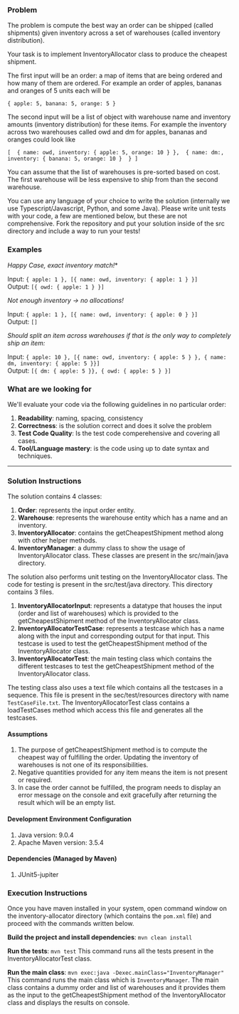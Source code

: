 

### Problem

The problem is compute the best way an order can be shipped (called shipments) given inventory across a set of warehouses (called inventory distribution). 

Your task is to implement InventoryAllocator class to produce the cheapest shipment.

The first input will be an order: a map of items that are being ordered and how many of them are ordered. For example an order of apples, bananas and oranges of 5 units each will be 

`{ apple: 5, banana: 5, orange: 5 }`

The second input will be a list of object with warehouse name and inventory amounts (inventory distribution) for these items. For example the inventory across two warehouses called owd and dm for apples, bananas and oranges could look like

`[ 
    {
    	name: owd,
    	inventory: { apple: 5, orange: 10 }
    }, 
    {
    	name: dm:,
    	inventory: { banana: 5, orange: 10 } 
    }
]`

You can assume that the list of warehouses is pre-sorted based on cost. The first warehouse will be less expensive to ship from than the second warehouse. 

You can use any language of your choice to write the solution (internally we use Typescript/Javascript, Python, and some Java). Please write unit tests with your code, a few are mentioned below, but these are not comprehensive. Fork the repository and put your solution inside of the src directory and include a way to run your tests!

### Examples

*Happy Case, exact inventory match!**

Input: `{ apple: 1 }, [{ name: owd, inventory: { apple: 1 } }]`  
Output: `[{ owd: { apple: 1 } }]`

*Not enough inventory -> no allocations!*

Input: `{ apple: 1 }, [{ name: owd, inventory: { apple: 0 } }]`  
Output: `[]`

*Should split an item across warehouses if that is the only way to completely ship an item:*

Input: `{ apple: 10 }, [{ name: owd, inventory: { apple: 5 } }, { name: dm, inventory: { apple: 5 }}]`  
Output: `[{ dm: { apple: 5 }}, { owd: { apple: 5 } }]`

### What are we looking for

We'll evaluate your code via the following guidelines in no particular order:

1. **Readability**: naming, spacing, consistency
2. **Correctness**: is the solution correct and does it solve the problem
1. **Test Code Quality**: Is the test code comperehensive and covering all cases.
1. **Tool/Language mastery**: is the code using up to date syntax and techniques. 

---

### Solution Instructions

The solution contains 4 classes:
1. **Order**: represents the input order entity.
2. **Warehouse**: represents the warehouse entity which has a name and an inventory.
3. **InventoryAllocator**: contains the getCheapestShipment method along with other helper methods.
4. **InventoryManager**: a dummy class to show the usage of InventoryAllocator class.
These classes are present in the src/main/java directory.

The solution also performs unit testing on the InventoryAllocator class. The code for testing is present in the src/test/java directory. This directory contains 3 files.
1. **InventoryAllocatorInput**: represents a datatype that houses the input (order and list of warehouses) which is provided to the getCheapestShipment method of the InventoryAllocator class.
2. **InventoryAllocatorTestCase**: represents a testcase which has a name along with the input and corresponding output for that input. This testcase is used to test the getCheapestShipment method of the InventoryAllocator class.
3. **InventoryAllocatorTest**: the main testing class which contains the different testcases to test the getCheapestShipment method of the InventoryAllocator class.

The testing class also uses a text file which contains all the testcases in a sequence. This file is present in the sec/test/resources directory with name `TestCaseFile.txt`. The InventoryAllocatorTest class contains a loadTestCases method which access this file and generates all the testcases.

#### Assumptions
1. The purpose of getCheapestShipment method is to compute the cheapest way of fulfilling the order. Updating the inventory of warehouses is not one of its responsibilities.
2. Negative quantities provided for any item means the item is not present or required.
3. In case the order cannot be fulfilled, the program needs to display an error message on the console and exit gracefully after returning the result which will be an empty list.  

#### Development Environment Configuration
1. Java version: 9.0.4
2. Apache Maven version: 3.5.4

#### Dependencies (Managed by Maven)
1. JUnit5-jupiter

### Execution Instructions

Once you have maven installed in your system, open command window on the inventory-allocator directory (which contains the `pom.xml` file) and proceed with the commands written below.

**Build the project and install dependencies**: `mvn clean install`

**Run the tests**: `mvn test`
This command runs all the tests present in the InventoryAllocatorTest class.

**Run the main class**: `mvn exec:java -Dexec.mainClass="InventoryManager"`
This command runs the main class which is `InventoryManager`. The main class contains a dummy order and list of warehouses and it provides them as the input to the getCheapestShipment method of the InventoryAllocator class and displays the results on console.



